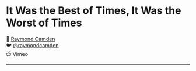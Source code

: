 # It Was the Best of Times, It Was the Worst of Times

:bust_in_silhouette: [Raymond Camden](https://www.raymondcamden.com/)  
:bird:               [@raymondcamden](https://twitter.com/raymondcamden)  
:tv:                 Vimeo

---
